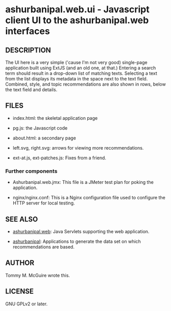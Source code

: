 # ashurbanipal.web.ui - Javascript client UI to the ashurbanipal.web interfaces

## DESCRIPTION

The UI here is a very simple ('cause I'm not very good) single-page
application built using ExtJS (and an old one, at that.) Entering a
search term should result in a drop-down list of matching
texts. Selecting a text from the list displays its metadata in the
space next to the text field. Combined, style, and topic
recommendations are also shown in rows, below the text field and
details.

## FILES

* index.html: the skeletal application page

* pg.js: the Javascript code

* about.html: a secondary page

* left.svg, right.svg: arrows for viewing more recommendations.

* ext-at.js, ext-patches.js: Fixes from a friend.

### Further components

* Ashurbanipal.web.jmx: This file is a JMeter test plan for poking the
  application.

* nginx/nginx.conf: This is a Nginx configuration file used to
  configure the HTTP server for local testing.

## SEE ALSO

* [ashurbanipal.web](https://github.com/tmmcguire/ashurbanipal.web):
  Java Servlets supporting the web application.

* [ashurbanipal](https://github.com/tmmcguire/ashurbanipal):
  Applications to generate the data set on which recommendations are based.

## AUTHOR

Tommy M. McGuire wrote this.

## LICENSE

GNU GPLv2 or later.
